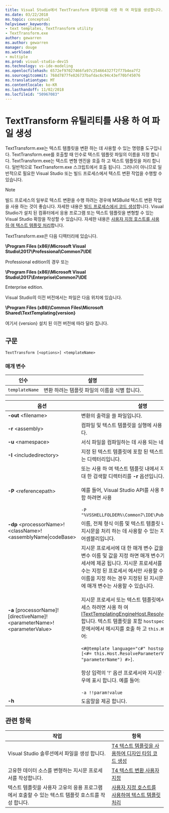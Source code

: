 ```yaml
---
title: Visual Studio에서 TextTransform 유틸리티를 사용 하 여 파일을 생성합니다.
ms.date: 03/22/2018
ms.topic: conceptual
helpviewer_keywords:
- text templates, TextTransform utility
- TextTransform.exe
author: gewarren
ms.author: gewarren
manager: douge
ms.workload:
- multiple
ms.prod: visual-studio-dev15
ms.technology: vs-ide-modeling
ms.openlocfilehash: 6572ef97027466fa97c254664327f2f77b4ea7f2
ms.sourcegitcommit: 768d7877fe826737bafdac6c94c43ef70bf45076
ms.translationtype: MT
ms.contentlocale: ko-KR
ms.lasthandoff: 11/02/2018
ms.locfileid: "50967083"
---
```

# <a name="generate-files-with-the-texttransform-utility"></a>TextTransform 유틸리티를 사용 하 여 파일 생성

TextTransform.exe는 텍스트 템플릿을 변환 하는 데 사용할 수 있는 명령줄 도구입니다. TextTransform.exe를 호출할 때 인수로 텍스트 템플릿 파일의 이름을 지정 합니다. TextTransform.exe는 텍스트 변형 엔진을 호출 하 고 텍스트 템플릿을 처리 합니다. 일반적으로 TextTransform.exe 스크립트에서 호출 됩니다. 그러나이 아니므로 일반적으로 필요한 Visual Studio 또는 빌드 프로세스에서 텍스트 변환 작업을 수행할 수 있습니다.

> [!NOTE]
> 빌드 프로세스의 일부로 텍스트 변환을 수행 하려는 경우에 MSBuild 텍스트 변환 작업을 사용 하는 것이 좋습니다. 자세한 내용은 [빌드 프로세스에서 코드 생성](../modeling/code-generation-in-a-build-process.md)합니다. Visual Studio가 설치 된 컴퓨터에서 응용 프로그램 또는 텍스트 템플릿을 변형할 수 있는 Visual Studio 확장을 작성할 수 있습니다. 자세한 내용은 [사용자 지정 호스트를 사용 하 여 텍스트 템플릿 처리](../modeling/processing-text-templates-by-using-a-custom-host.md)합니다.

 TextTransform.exe은 다음 디렉터리에 있습니다.

 **\Program Files (x86)\Microsoft Visual Studio\2017\Professional\Common7\IDE**

Professional edition의 경우 또는

 **\Program Files (x86)\Microsoft Visual Studio\2017\Enterprise\Common7\IDE**

 Enterprise edition.

Visual Studio의 이전 버전에서는 파일은 다음 위치에 있습니다.

**\Program Files (x86)\Common Files\Microsoft Shared\TextTemplating\{version}**

여기서 {version} 설치 된 이전 버전에 따라 달라 집니다.

## <a name="syntax"></a>구문

```
TextTransform [<options>] <templateName>
```

### <a name="parameters"></a>매개 변수

|**인수**|**설명**|
|-|-|
|`templateName`|변환 하려는 템플릿 파일의 이름을 식별 합니다.|

|**옵션**|**설명**|
|-|-|
|**-out** \<filename>|변환의 출력을 쓸 파일입니다.|
|**-r** \<assembly>|컴파일 및 텍스트 템플릿을 실행에 사용 되는 어셈블리입니다.|
|**-u** \<namespace>|서식 파일을 컴파일하는 데 사용 되는 네임 스페이스입니다.|
|**-I** \<includedirectory>|지정 된 텍스트 템플릿에 포함 된 텍스트 템플릿을 포함 하는 디렉터리입니다.|
|**-P** \<referencepath>|또는 사용 하 여 텍스트 템플릿 내에서 지정 된 어셈블리에 대 한 검색할 디렉터리를 **-r** 옵션입니다.<br /><br /> 예를 들어, Visual Studio API를 사용 하는 어셈블리를 포함 하려면 사용<br /><br /> `-P "%VSSHELLFOLDER%\Common7\IDE\PublicAssemblies"`|
|**-dp** \<processorName>!\<className>!\<assemblyName&#124;codeBase>|이름, 전체 형식 이름 및 텍스트 템플릿 내에서 사용자 지정 지시문을 처리 하는 데 사용할 수 있는 지시문 프로세서의 어셈블리입니다.|
|**-a** [processorName]![directiveName]!\<parameterName>!\<parameterValue>|지시문 프로세서에 대 한 매개 변수 값을 지정 합니다. 매개 변수 이름 및 값을 지정 하면 매개 변수가 모든 지시문 프로세서에 제공 됩니다. 지시문 프로세서를 지정 하는 매개 변수는 지정 된 프로세서 에서만 사용할 수 있습니다. 지시문 이름을 지정 하는 경우 지정된 된 지시문을 처리 되는 경우에 매개 변수는 사용할 수 있습니다.<br /><br /> 지시문 프로세서 또는 텍스트 템플릿에서 매개 변수 값에 액세스 하려면 사용 하 여 [ITextTemplatingEngineHost.ResolveParameterValue](/previous-versions/visualstudio/visual-studio-2012/bb126369\(v\=vs.110\))합니다. 텍스트 템플릿을 포함 `hostspecific` 템플릿 지시문에서에서 메시지를 호출 하 고 `this.Host`입니다. 예를 들어:<br /><br /> `<#@template language="c#" hostspecific="true"#> [<#= this.Host.ResolveParameterValue("", "", "parameterName") #>]`.<br /><br /> 항상 입력의 '!' 옵션 프로세서와 지시문 이름이 생략 한 경우에 표시 합니다. 예를 들어:<br /><br /> `-a !!param!value`|
|**-h**|도움말을 제공 합니다.|

## <a name="related-topics"></a>관련 항목

|작업|항목|
|-|-|
|Visual Studio 솔루션에서 파일을 생성 합니다.|[T4 텍스트 템플릿을 사용하여 디자인 타임 코드 생성](../modeling/design-time-code-generation-by-using-t4-text-templates.md)|
|고유한 데이터 소스를 변형하는 지시문 프로세서를 작성합니다.|[T4 텍스트 변환 사용자 지정](../modeling/customizing-t4-text-transformation.md)|
|텍스트 템플릿을 사용자 고유의 응용 프로그램에서 호출할 수 있는 텍스트 템플릿 호스트를 작성 합니다.|[사용자 지정 호스트를 사용하여 텍스트 템플릿 처리](../modeling/processing-text-templates-by-using-a-custom-host.md)|
